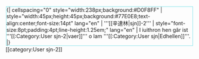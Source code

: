 <div style="float:left;border:solid #77E0E8 1px;margin:1px">
{| cellspacing="0" style="width:238px;background:#D0F8FF"
| style="width:45px;height:45px;background:#77E0E8;text-align:center;font-size:14pt" lang="en" | '''[[辛達林|sjn]]-2'''
| style="font-size:8pt;padding:4pt;line-height:1.25em;" lang="en" | I iuithron hen gâr ist '''[[:Category:User sjn-2|vaer]]''' o lam '''[[:Category:User sjn|Edhellen]]'''.
|}
</div>

[[category:User sjn-2]]<noinclude>
</noinclude>